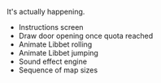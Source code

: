 It's actually happening.

- Instructions screen
- Draw door opening once quota reached
- Animate Libbet rolling
- Animate Libbet jumping
- Sound effect engine
- Sequence of map sizes

